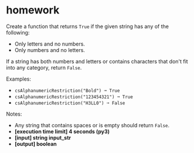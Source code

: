 # homework

Create a function that returns `True` if the given string has any of the following:

- Only letters and no numbers.
- Only numbers and no letters.

If a string has both numbers and letters or contains characters that don't fit into any category, return `False`.

Examples:

- `csAlphanumericRestriction("Bold") ➞ True`
- `csAlphanumericRestriction("123454321") ➞ True`
- `csAlphanumericRestriction("H3LL0") ➞ False`

Notes:

- Any string that contains spaces or is empty should return `False`.
- **\[execution time limit\] 4 seconds \(py3\)**
- **\[input\] string input_str**
- **\[output\] boolean**
